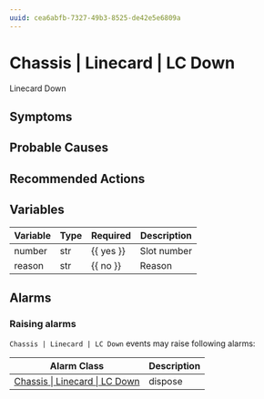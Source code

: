 ```yaml
---
uuid: cea6abfb-7327-49b3-8525-de42e5e6809a
---
```

# Chassis | Linecard | LC Down

Linecard Down

## Symptoms

## Probable Causes

## Recommended Actions

## Variables

Variable | Type | Required | Description
--- | --- | --- | ---
number | str | {{ yes }} | Slot number
reason | str | {{ no }} | Reason

## Alarms

### Raising alarms

`Chassis | Linecard | LC Down` events may raise following alarms:

Alarm Class | Description
--- | ---
[Chassis \| Linecard \| LC Down](../../../alarm-classes/chassis/linecard/lc-down.md) | dispose
